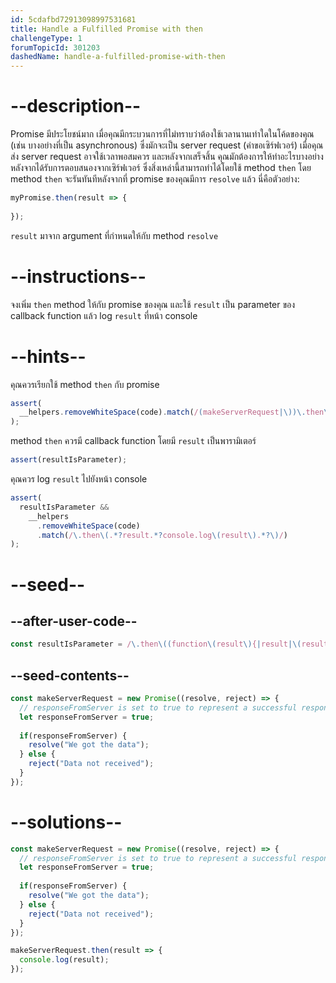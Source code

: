 ```yaml
---
id: 5cdafbd72913098997531681
title: Handle a Fulfilled Promise with then
challengeType: 1
forumTopicId: 301203
dashedName: handle-a-fulfilled-promise-with-then
---
```


# --description--

Promise มีประโยชน์มาก เมื่อคุณมีกระบวนการที่ไม่ทราบว่าต้องใช้เวลานานเท่าใดในโค้ดของคุณ (เช่น บางอย่างที่เป็น asynchronous) ซึ่งมักจะเป็น server request (คำขอเซิร์ฟเวอร์) เมื่อคุณส่ง server request อาจใช้เวลาพอสมควร และหลังจากเสร็จสิ้น คุณมักต้องการให้ทำอะไรบางอย่างหลังจากได้รับการตอบสนองจากเซิร์ฟเวอร์ ซึ่งสิ่งเหล่านี้สามารถทำได้โดยใช้ method `then` โดย method `then` จะรันทันทีหลังจากที่ promise ของคุณมีการ `resolve` แล้ว นี่คือตัวอย่าง:

```js
myPromise.then(result => {
  
});
```

`result` มาจาก argument ที่กำหนดให้กับ method `resolve`

# --instructions--

จงเพิ่ม `then` method ให้กับ promise ของคุณ และใช้ `result` เป็น parameter ของ callback function แล้ว log `result` ที่หน้า console

# --hints--

คุณควรเรียกใช้ method `then` กับ promise

```js
assert(
  __helpers.removeWhiteSpace(code).match(/(makeServerRequest|\))\.then\(/g)
);
```

method `then` ควรมี callback function โดยมี `result` เป็นพารามิเตอร์

```js
assert(resultIsParameter);
```

คุณควร log `result` ไปยังหน้า console

```js
assert(
  resultIsParameter &&
    __helpers
      .removeWhiteSpace(code)
      .match(/\.then\(.*?result.*?console.log\(result\).*?\)/)
);
```

# --seed--

## --after-user-code--

```js
const resultIsParameter = /\.then\((function\(result\){|result|\(result\)=>)/.test(__helpers.removeWhiteSpace(code));
```

## --seed-contents--

```js
const makeServerRequest = new Promise((resolve, reject) => {
  // responseFromServer is set to true to represent a successful response from a server
  let responseFromServer = true;
    
  if(responseFromServer) {
    resolve("We got the data");
  } else {  
    reject("Data not received");
  }
});
```

# --solutions--

```js
const makeServerRequest = new Promise((resolve, reject) => {
  // responseFromServer is set to true to represent a successful response from a server
  let responseFromServer = true;
    
  if(responseFromServer) {
    resolve("We got the data");
  } else {  
    reject("Data not received");
  }
});

makeServerRequest.then(result => {
  console.log(result);
});
```
